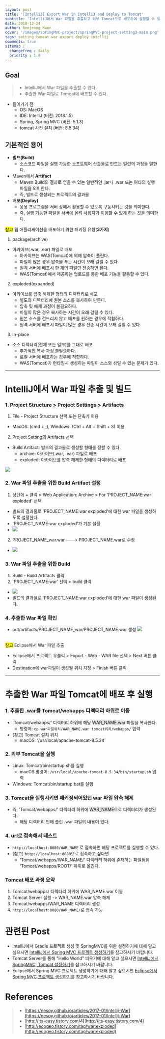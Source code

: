 ```yaml
---
layout: post
title: '[IntelliJ] Export War in IntelliJ and Deploy to Tomcat'
subtitle: 'IntelliJ에서 War 파일을 추출하고 외부 Tomcat으로 배포하여 실행할 수 있다.'
date: 2018-12-24
author: heejeong Kwon
cover: '/images/springMVC-project/springMVC-project-setting3-main.png'
tags: setting tomcat war export deploy intellij
comments: true
sitemap :
  changefreq : daily
  priority : 1.0
---
```


## Goal
> - IntelliJ에서 War 파일을 추출할 수 있다.
> - 추출한 War 파일로 Tomcat에 배포할 수 있다.

* 들어가기 전
  * OS: MacOS
  * IDE: IntelliJ (버전: 2018.1.5)
  * Spring, Spring MVC (버전: 5.1.3)
  * tomcat 사전 설치 (버전: 8.5.34)

## 기본적인 용어
* **빌드(Build)**
  * 소스코드 파일을 실행 가능한 소프트웨어 산출물로 만드는 일련의 과정을 말한다.
* Maven에서 **Artifact**
  * Maven Build의 결과로 얻을 수 있는 일반적인 .jar나 .war 또는 여타의 실행 파일을 의미한다. 
  * 즉, 빌드로 생성되는 프로젝트의 결과물
* **배포(Deploy)**
  * 응용 프로그램을 서버 상에서 활용할 수 있도록 구동시키는 것을 의미한다.
  * 즉, 실행 가능한 파일을 서버에 올려 사용자가 이용할 수 있게 하는 것을 의미한다.
  
<mark>참고</mark> 웹 애플리케이션을 배포하기 위한 패키징 유형(**3가지**)
1. package(archive)
- 아카이브(.war, .ear) 파일로 배포
  - 아카이브는 WAS(Tomcat)에 의해 압축이 풀린다.
  - 파일이 많은 경우 압축을 푸는 시간이 오래 걸릴 수 있다.
  - 원격 서버에 배포시 한 개의 파일만 전송하면 된다.
  - WAS(Tomcat)에서 제공하는 업로드를 통한 배포 기능을 활용할 수 있다.
2. exploded(expanded)
- 아카이브를 압축 해제한 형태의 디렉터리로 배포 
  - 별도의 디렉터리에 원본 소스를 복사하여 만든다. 
  - 압축 및 해제 과정이 불필요하다.
  - 파일이 많은 경우 복사하는 시간이 오래 걸릴 수 있다.
  - 원본 소스를 건드리지 않고 배포를 원하는 경우에 적합하다.
  - 원격 서버에 배포시 파일이 많은 경우 전송 시간이 오래 걸릴 수 있다.
3. in-place
- 소스 디렉터리(전체 또는 일부)를 그대로 배포
  - 추가적인 복사 과정 불필요하다.
  - 로컬 서버에 배포하는 경우에 적합하다.
  - WAS(Tomcat)가 런타임시 생성하는 파일이 소스와 섞일 수 있는 문제가 있다.

---

# IntelliJ에서 War 파일 추출 및 빌드

### 1. Project Structure > Project Settings > Artifacts
1. File - Project Structure 선택 또는 단축키 이용
* MacOS: (cmd + ;), Windows: (Ctrl + Alt + Shift + S) 이용 
2. Project Setting의 Artifacts 선택
* Build Artifact: 빌드의 결과물로 생성할 형태를 정할 수 있다.
  - archive: 아카이브(.war, .ear) 파일로 배포
  - exploded: 아카이브를 압축 해제한 형태의 디렉터리로 배포 

![](/images/springMVC-project/setting3/setting3-1.png)

### 2. War 파일 추출을 위한 Build Artifact 설정 
1. 상단에 + 클릭 > Web Application: Archive > For 'PROJECT_NAME:war exploded' 선택 
  * 빌드의 결과물로 'PROJECT_NAME:war exploded'에 대한 war 파일을 생성하도록 설정한다.
  * 'PROJECT_NAME:war exploded'가 기본 설정 
    <!-- * `out/artifacts/PROJECT_NAME_war_exploded` 디렉터리 -->
  * ![](/images/springMVC-project/setting3/setting3-2.png) 
2. PROJECT_NAME_war.war ---> PROJECT_NAME.war로 수정 
  * ![](/images/springMVC-project/setting3/setting3-3.png) 

### 3. War 파일 추출을 위한 Build 
1. Build - Build Artifacts 클릭
2. 'PROJECT_NAME:war' 선택 > build 클릭 
  * ![](/images/springMVC-project/setting3/setting3-4.png)
  * 빌드의 결과물로 'PROJECT_NAME:war exploded'에 대한 war 파일이 생성된다.
  
### 4. 추출한 War 파일 확인 
* out/artifacts/PROJECT_NAME_war/PROJECT_NAME.war 생성
![](/images/springMVC-project/setting3/setting3-5.png)


<!-- <mark>참고</mark> 빌드 결과물이 위치할 디렉터리 
* out/
  * web application을 생성하고 run server을 하면 out이라는 폴더???
  * 프로젝트(워크스페이스) 상단에 out 이라는 폴더 안에 위치
* target/
  * Maven으로 빌드하면 생기는 디렉터리 (jar 파일을 저장하는 것이 주용도)??
  target 폴더에 빌드된 파일과 war를 자동으로 넣어주지만 ???????
  
* 나중에 프로젝트 결과물을 실서버에 반영할 때 target 밑에 있는 내용을 배포하게 된다. -->


<br><mark>참고</mark> Eclipse에서 War 파일 추출
* Eclipse에서 프로젝트 우클릭 > Export - Web - WAR file 선택 > Next 버튼 클릭
* Destination에 war파일이 생성될 위치 지정 > Finish 버튼 클릭

---

# 추출한 War 파일 Tomcat에 배포 후 실행 

### 1. 추출한 .war를 Tomcat/webapps 디렉터리 하위로 이동
* 'Tomcat/webapps/' 디렉터리 하위에 해당 <span style="background-color: #e1e1e1">WAR_NAME.war</span> 파일을 복사한다.
  * 명령어: `cp war파일위치/WAR_NAME.war tomcat위치/webapps/` 입력 
* (참고) Tomcat 설치 위치
  * macOS: '/usr/local/apache-tomcat-8.5.34'

### 2. 외부 Tomcat을 실행
* Linux: Tomcat/bin/startup.sh를 실행
  * macOS 명령어: `/usr/local/apache-tomcat-8.5.34/bin/startup.sh` 입력 
* Windows: Tomcat/bin/startup.bat를 실행

### 3. Tomcat을 실행시키면 패키징되어있던 war 파일 압축 해제
* 즉, 'Tomcat/webapps/' 디렉터리 하위에 <span style="background-color: #e1e1e1">WAR_NAME</span>으로 디렉터리가 생성된다.
  * 해당 디렉터리 안에 풀린 .war 파일의 내용이 있다.

### 4. url로 접속해서 테스트
* `http://localhost:8080/WAR_NAME` 로 접속하면 해당 프로젝트를 실행할 수 있다.
* (참고) `http://localhost:8080`으로 접속하고 싶다면 
  * 'Tomcat/webapps/WAR_NAME/' 디렉터리 하위에 존재하는 파일들을 'Tomcat/webapps/ROOT/' 하위로 옮긴다.

### Tomcat 배포 과정 요약 
1. Tomcat/webapps/ 디렉터리 하위에 WAR_NAME.war 이동 
2. Tomcat Server 실행 -> WAR_NAME.war 압축 해제 
3. Tomcat/webapps/WAR_NAME 디렉터리 생성 
4. `http://localhost:8080/WAR_NAME/`로 접속 가능 


# 관련된 Post
* IntelliJ에서 Gradle 프로젝트 생성 및 SpringMVC를 위한 설정하기에 대해 알고 싶으시면 [IntelliJ에서 Spring MVC 프로젝트 생성하기](https://gmlwjd9405.github.io/2018/10/24/intellij-springmvc-gradle-setting.html)를 참고하시기 바랍니다.
* Tomcat Server를 통해 "Hello World" 띄우기에 대해 알고 싶으시면 [IntelliJ에서 SpringMVC, Tomcat 설정하기](https://gmlwjd9405.github.io/2018/10/25/intellij-springmvc-tomcat-setting.html)를 참고하시기 바랍니다.
* Eclipse에서 Spring MVC 프로젝트 생성하기에 대해 알고 싶으시면 [Eclipse에서 Spring MVC 프로젝트 생성하기](https://gmlwjd9405.github.io/2018/05/07/spring-project-eclipse-setting.html)를 참고하시기 바랍니다.


# References
> - [https://nesoy.github.io/articles/2017-01/Intellij-War](https://nesoy.github.io/articles/2017-01/Intellij-War)
> - [http://its-easy.tistory.com/4](http://its-easy.tistory.com/4)
> - [http://ecogeo.tistory.com/tag/war:exploded](http://ecogeo.tistory.com/tag/war:exploded)

